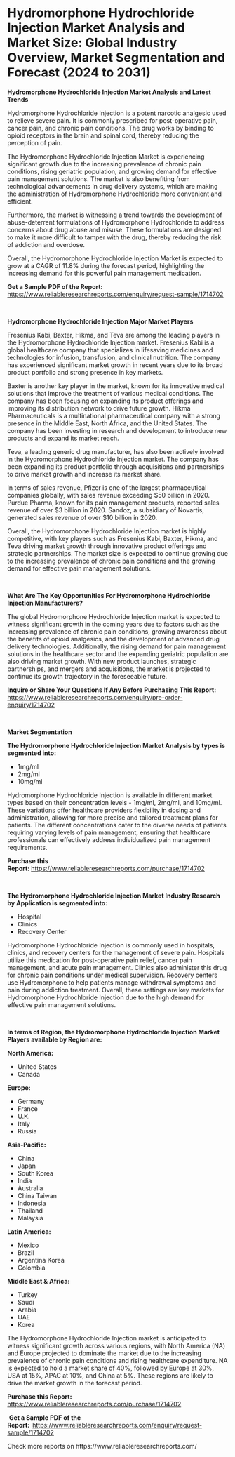 <p><h1>Hydromorphone Hydrochloride Injection Market Analysis and Market Size: Global Industry Overview, Market Segmentation and Forecast (2024 to 2031)</h1></p><p><strong>Hydromorphone Hydrochloride Injection Market Analysis and Latest Trends</strong></p>
<p><p>Hydromorphone Hydrochloride Injection is a potent narcotic analgesic used to relieve severe pain. It is commonly prescribed for post-operative pain, cancer pain, and chronic pain conditions. The drug works by binding to opioid receptors in the brain and spinal cord, thereby reducing the perception of pain.</p><p>The Hydromorphone Hydrochloride Injection Market is experiencing significant growth due to the increasing prevalence of chronic pain conditions, rising geriatric population, and growing demand for effective pain management solutions. The market is also benefiting from technological advancements in drug delivery systems, which are making the administration of Hydromorphone Hydrochloride more convenient and efficient.</p><p>Furthermore, the market is witnessing a trend towards the development of abuse-deterrent formulations of Hydromorphone Hydrochloride to address concerns about drug abuse and misuse. These formulations are designed to make it more difficult to tamper with the drug, thereby reducing the risk of addiction and overdose.</p><p>Overall, the Hydromorphone Hydrochloride Injection Market is expected to grow at a CAGR of 11.8% during the forecast period, highlighting the increasing demand for this powerful pain management medication.</p></p>
<p><strong>Get a Sample PDF of the Report:&nbsp;</strong> <a href="https://www.reliableresearchreports.com/enquiry/request-sample/1714702">https://www.reliableresearchreports.com/enquiry/request-sample/1714702</a></p>
<p>&nbsp;</p>
<p><strong>Hydromorphone Hydrochloride Injection Major Market Players</strong></p>
<p><p>Fresenius Kabi, Baxter, Hikma, and Teva are among the leading players in the Hydromorphone Hydrochloride Injection market. Fresenius Kabi is a global healthcare company that specializes in lifesaving medicines and technologies for infusion, transfusion, and clinical nutrition. The company has experienced significant market growth in recent years due to its broad product portfolio and strong presence in key markets.</p><p>Baxter is another key player in the market, known for its innovative medical solutions that improve the treatment of various medical conditions. The company has been focusing on expanding its product offerings and improving its distribution network to drive future growth. Hikma Pharmaceuticals is a multinational pharmaceutical company with a strong presence in the Middle East, North Africa, and the United States. The company has been investing in research and development to introduce new products and expand its market reach.</p><p>Teva, a leading generic drug manufacturer, has also been actively involved in the Hydromorphone Hydrochloride Injection market. The company has been expanding its product portfolio through acquisitions and partnerships to drive market growth and increase its market share.</p><p>In terms of sales revenue, Pfizer is one of the largest pharmaceutical companies globally, with sales revenue exceeding $50 billion in 2020. Purdue Pharma, known for its pain management products, reported sales revenue of over $3 billion in 2020. Sandoz, a subsidiary of Novartis, generated sales revenue of over $10 billion in 2020.</p><p>Overall, the Hydromorphone Hydrochloride Injection market is highly competitive, with key players such as Fresenius Kabi, Baxter, Hikma, and Teva driving market growth through innovative product offerings and strategic partnerships. The market size is expected to continue growing due to the increasing prevalence of chronic pain conditions and the growing demand for effective pain management solutions.</p></p>
<p>&nbsp;</p>
<p><strong>What Are The Key Opportunities For Hydromorphone Hydrochloride Injection Manufacturers?</strong></p>
<p><p>The global Hydromorphone Hydrochloride Injection market is expected to witness significant growth in the coming years due to factors such as the increasing prevalence of chronic pain conditions, growing awareness about the benefits of opioid analgesics, and the development of advanced drug delivery technologies. Additionally, the rising demand for pain management solutions in the healthcare sector and the expanding geriatric population are also driving market growth. With new product launches, strategic partnerships, and mergers and acquisitions, the market is projected to continue its growth trajectory in the foreseeable future.</p></p>
<p><strong>Inquire or Share Your Questions If Any Before Purchasing This Report:</strong> <a href="https://www.reliableresearchreports.com/enquiry/pre-order-enquiry/1714702">https://www.reliableresearchreports.com/enquiry/pre-order-enquiry/1714702</a></p>
<p>&nbsp;</p>
<p><strong>Market Segmentation</strong></p>
<p><strong>The Hydromorphone Hydrochloride Injection Market Analysis by types is segmented into:</strong></p>
<p><ul><li>1mg/ml</li><li>2mg/ml</li><li>10mg/ml</li></ul></p>
<p><p>Hydromorphone Hydrochloride Injection is available in different market types based on their concentration levels - 1mg/ml, 2mg/ml, and 10mg/ml. These variations offer healthcare providers flexibility in dosing and administration, allowing for more precise and tailored treatment plans for patients. The different concentrations cater to the diverse needs of patients requiring varying levels of pain management, ensuring that healthcare professionals can effectively address individualized pain management requirements.</p></p>
<p><strong>Purchase this Report:&nbsp;</strong><a href="https://www.reliableresearchreports.com/purchase/1714702">https://www.reliableresearchreports.com/purchase/1714702</a></p>
<p>&nbsp;</p>
<p><strong>The Hydromorphone Hydrochloride Injection Market Industry Research by Application is segmented into:</strong></p>
<p><ul><li>Hospital</li><li>Clinics</li><li>Recovery Center</li></ul></p>
<p><p>Hydromorphone Hydrochloride Injection is commonly used in hospitals, clinics, and recovery centers for the management of severe pain. Hospitals utilize this medication for post-operative pain relief, cancer pain management, and acute pain management. Clinics also administer this drug for chronic pain conditions under medical supervision. Recovery centers use Hydromorphone to help patients manage withdrawal symptoms and pain during addiction treatment. Overall, these settings are key markets for Hydromorphone Hydrochloride Injection due to the high demand for effective pain management solutions.</p></p>
<p>&nbsp;</p>
<p><strong>In terms of Region, the Hydromorphone Hydrochloride Injection Market Players available by Region are:</strong></p>
<p>
    <p> <strong> North America: </strong>
        <ul>
            <li>United States</li>
            <li>Canada</li>
        </ul>
        </p> 
    <p> <strong> Europe: </strong>
        <ul>
            <li>Germany</li>
            <li>France</li>
            <li>U.K.</li>
            <li>Italy</li>
            <li>Russia</li>
        </ul>
        </p> 
    <p> <strong> Asia-Pacific: </strong>
        <ul>
            <li>China</li>
            <li>Japan</li>
            <li>South Korea</li>
            <li>India</li>
            <li>Australia</li>
            <li>China Taiwan</li>
            <li>Indonesia</li>
            <li>Thailand</li>
            <li>Malaysia</li>
        </ul>
        </p> 
    <p> <strong> Latin America: </strong>
        <ul>
            <li>Mexico</li>
            <li>Brazil</li>
            <li>Argentina Korea</li>
            <li>Colombia</li>
        </ul>
        </p> 
    <p> <strong> Middle East & Africa: </strong>
        <ul>
            <li>Turkey</li>
            <li>Saudi</li>
            <li>Arabia</li>
            <li>UAE</li>
            <li>Korea</li>
        </ul>
    </p>
    </p>
<p><p>The Hydromorphone Hydrochloride Injection market is anticipated to witness significant growth across various regions, with North America (NA) and Europe projected to dominate the market due to the increasing prevalence of chronic pain conditions and rising healthcare expenditure. NA is expected to hold a market share of 40%, followed by Europe at 30%, USA at 15%, APAC at 10%, and China at 5%. These regions are likely to drive the market growth in the forecast period.</p></p>
<p><strong>Purchase this Report: </strong><a href="https://www.reliableresearchreports.com/purchase/1714702">https://www.reliableresearchreports.com/purchase/1714702</a></p>
<p>&nbsp;<strong>Get a Sample PDF of the Report:&nbsp;&nbsp;</strong><a href="https://www.reliableresearchreports.com/enquiry/request-sample/1714702">https://www.reliableresearchreports.com/enquiry/request-sample/1714702</a></p>
<p><strong></strong></p>
<p>Check more reports on https://www.reliableresearchreports.com/</p>